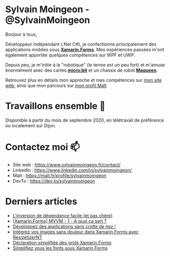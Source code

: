 # Sylvain Moingeon - @SylvainMoingeon
Bonjour à tous,

Développeur indépendant (.Net C#), je confectionne principalement des applications mobiles sous **[Xamarin.Forms](https://xamarin.com/forms)**. Mes expériences passées m'ont également apportée quelques compétences sur WPF et UWP.

Depuis peu, je m'initie à la "robotique" (le terme est un peu fort) et m'amuse énormément avec des cartes **[micro:bit](https://microbit.org/)** et un chassis de robot **[Maqueen](https://wiki.dfrobot.com/micro_Maqueen_for_micro_bit_SKU_ROB0148-E)**.

Retrouvez plus en détails mon approche et mes compétences sur [mon site web](https://www.sylvainmoingeon.fr/a-propos), ainsi que mon parcours sur [mon profil Malt](https://www.malt.fr/profile/sylvainmoingeon)

# Travaillons ensemble 👯
Disponible à partir du mois de septembre 2020, en télétravail de préférence ou localement sur Dijon.

# Contactez moi 📫
* Site web : https://www.sylvainmoingeon.fr/contact/
* LinkedIn : https://www.linkedin.com/in/sylvainmoingeon/
* Malt : https://malt.fr/profile/sylvainmoingeon
* DevTo : https://dev.to/sylvainmoingeon

# Derniers articles
<!-- BLOG-POST-LIST:START -->
- [L'inversion de dépendance facile (et pas chère)](https://dev.to/sylvainmoingeon/l-inversion-de-dependance-facile-et-pas-chere-51oe)
- [[Xamarin.Forms] MVVM - 1 - A quoi ça sert ?](https://dev.to/sylvainmoingeon/xamarin-forms-mvvm-1-a-quoi-ca-sert-p5g)
- [Développez des applications sans crotte de nez !](https://dev.to/sylvainmoingeon/developpez-des-applications-sans-crotte-de-nez-mc4)
- [Intégrez vos images sans douleur dans Xamarin.Forms avec ResizetizerNT](https://dev.to/sylvainmoingeon/integrez-vos-images-sans-douleur-dans-xamarin-forms-avec-resizetizernt-1ehj)
- [Déclaration simplifiée des grids Xamarin.Forms](https://dev.to/sylvainmoingeon/declaration-simplifiee-des-grids-xamarin-forms-1hj5)
- [Simplifiez vous les fonts sous Xamarin.Forms](https://dev.to/sylvainmoingeon/simplifiez-vous-les-fonts-sous-xamarin-forms-44e5)
<!-- BLOG-POST-LIST:END -->

<!--
**SylvainMoingeon/SylvainMoingeon** is a ✨ _special_ ✨ repository because its `README.md` (this file) appears on your GitHub profile.

Here are some ideas to get you started:

- 🔭 I’m currently working on ...
- 🌱 I’m currently learning ...
- 👯 I’m looking to collaborate on ...
- 🤔 I’m looking for help with ...
- 💬 Ask me about ...
- 📫 How to reach me: ...
- 😄 Pronouns: ...
- ⚡ Fun fact: ...
-->
